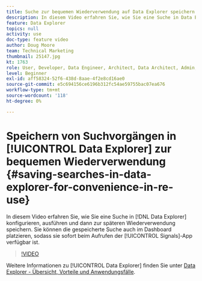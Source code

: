 ```yaml
---
title: Suche zur bequemen Wiederverwendung auf Data Explorer speichern
description: In diesem Video erfahren Sie, wie Sie eine Suche in Data Explorer konfigurieren, ausführen und dann zur späteren Wiederverwendung speichern. Sie können die gespeicherte Suche auch im Dashboard platzieren, sodass sie sofort verfügbar ist, wenn Sie die Signal-App aufrufen.
feature: Data Explorer
topics: null
activity: use
doc-type: feature video
author: Doug Moore
team: Technical Marketing
thumbnail: 25147.jpg
kt: 1763
role: User, Developer, Data Engineer, Architect, Data Architect, Admin, Leader
level: Beginner
exl-id: aff58324-52f6-438d-8aae-4f2e8cd16ae0
source-git-commit: e5c694156ce6196b312fc54ae59755bac07ea676
workflow-type: tm+mt
source-wordcount: '118'
ht-degree: 0%

---
```


# Speichern von Suchvorgängen in [!UICONTROL Data Explorer] zur bequemen Wiederverwendung {#saving-searches-in-data-explorer-for-convenience-in-re-use}

In diesem Video erfahren Sie, wie Sie eine Suche in [!DNL Data Explorer] konfigurieren, ausführen und dann zur späteren Wiederverwendung speichern. Sie können die gespeicherte Suche auch im Dashboard platzieren, sodass sie sofort beim Aufrufen der [!UICONTROL Signals]-App verfügbar ist.

>[!VIDEO](https://video.tv.adobe.com/v/30171/?quality=12&captions=ger)

Weitere Informationen zu [!UICONTROL Data Explorer] finden Sie unter [Data Explorer - Übersicht, Vorteile und Anwendungsfälle](https://experiencecloud.adobe.com/resources/help/de_DE/aam/data-explorer.html).
